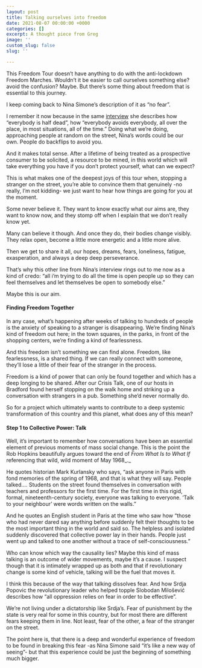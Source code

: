 ```yaml
---
layout: post
title: Talking ourselves into freedom
date: 2021-08-07 00:00:00 +0000
categories: []
excerpt: A thought piece from Greg
image: ''
custom_slug: false
slug: ''

---
```

This Freedom Tour doesn’t have anything to do with the anti-lockdown Freedom Marches. Wouldn’t it be easier to call ourselves something else? avoid the confusion? Maybe. But there’s some thing about freedom that is essential to this journey.

I keep coming back to Nina Simone’s description of it as “no fear”.

I remember it now because in the same [interview](https://www.youtube.com/watch?v=Si5uW6cnyG4&ab_channel=NinaSimone) she describes how “everybody is half dead”, how “everybody avoids everybody, all over the place, in most situations, all of the time.” Doing what we’re doing, approaching people at random on the street, Nina’s words could be our own. People do backflips to avoid you.

And it makes total sense. After a lifetime of being treated as a prospective consumer to be solicited, a resource to be mined, in this world which will take everything you have if you don’t protect yourself, what can we expect?

This is what makes one of the deepest joys of this tour when, stopping a stranger on the street, you’re able to convince them that genuinely -no really, I’m not kidding- we just want to hear how things are going for you at the moment.

Some never believe it. They want to know exactly what our aims are, they want to know now, and they stomp off when I explain that we don’t really know yet.

Many can believe it though. And once they do, their bodies change visibly. They relax open, become a little more energetic and a little more alive.

Then we get to share it all, our hopes, dreams, fears, loneliness, fatigue, exasperation, and always a deep deep perseverance.

That’s why this other line from Nina’s interview rings out to me now as a kind of credo: “all i’m trying to do all the time is open people up so they can feel themselves and let themselves be open to somebody else.”

Maybe this is our aim.

#### Finding Freedom Together

In any case, what’s happening after weeks of talking to hundreds of people is the anxiety of speaking to a stranger is disappearing. We’re finding Nina’s kind of freedom out here; in the town squares, in the parks, in front of the shopping centers, we’re finding a kind of fearlessness.

And this freedom isn’t something we can find alone. Freedom, like fearlessness, is a shared thing. If we can really connect with someone, they’ll lose a little of their fear of the stranger in the process.

Freedom is a kind of power that can only be found together and which has a deep longing to be shared. After our Crisis Talk, one of our hosts in Bradford found herself stopping on the walk home and striking up a conversation with strangers in a pub. Something she’d never normally do.

So for a project which ultimately wants to contribute to a deep systemic transformation of this country and this planet, what does any of this mean?

#### Step 1 to Collective Power: Talk

Well, it’s important to remember how conversations have been an essential element of previous moments of mass social change. This is the point the Rob Hopkins beautifully argues toward the end of _From What Is to What If_ referencing that wild, wild moment of May 1968_._

He quotes historian Mark Kurlansky who says, “ask anyone in Paris with fond memories of the spring of 1968, and that is what they will say. People talked.… Students on the street found themselves in conversation with teachers and professors for the first time. For the first time in this rigid, formal, nineteenth-century society, everyone was talking to everyone. ‘Talk to your neighbour’ were words written on the walls.”

And he quotes an English student in Paris at the time who saw how “those who had never dared say anything before suddenly felt their thoughts to be the most important thing in the world and said so. The helpless and isolated suddenly discovered that collective power lay in their hands. People just went up and talked to one another without a trace of self-consciousness.”

Who can know which way the causality lies? Maybe this kind of mass talking is an outcome of wider movements, maybe it’s a cause. I suspect though that it is intimately wrapped up as both and that if revolutionary change is some kind of vehicle, talking will be the fuel that moves it.

I think this because of the way that talking dissolves fear. And how Srdja Popovic the revolutionary leader who helped topple Slobodan Milošević describes how “all oppression relies on fear in order to be effective”.

We’re not living under a dictatorship like Srdja’s. Fear of punishment by the state is very real for some in this country, but for most there are different fears keeping them in line. Not least, fear of the other, a fear of the stranger on the street.

The point here is, that there is a deep and wonderful experience of freedom to be found in breaking this fear -as Nina Simone said “it’s like a new way of seeing”- but that this experience could be just the beginning of something much bigger.